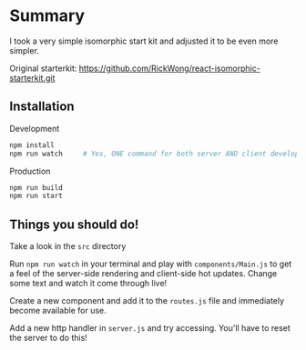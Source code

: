 # Summary

I took a very simple isomorphic start kit and adjusted it to be even more simpler.

Original starterkit: https://github.com/RickWong/react-isomorphic-starterkit.git

## Installation

Development

```bash
npm install
npm run watch     # Yes, ONE command for both server AND client development!
```

Production

```bash
npm run build
npm run start  
```

## Things you should do!

Take a look in the `src` directory

Run `npm run watch` in your terminal and play with `components/Main.js` to get a feel of the server-side rendering and client-side hot updates. Change some text and watch it come through live!

Create a new component and add it to the `routes.js` file and immediately become available for use.

Add a new http handler in `server.js` and try accessing. You'll have to reset the server to do this!
